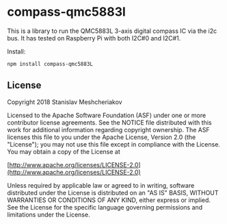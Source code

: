 # compass-qmc5883l

This is a library to run the QMC5883L 3-axis digital compass IC via the i2c bus.  It has tested on Raspberry Pi with both I2C#0 and I2C#1.

Install:

```sh
npm install compass-qmc5883L
```

## License

Copyright 2018 Stanislav Meshcheriakov

Licensed to the Apache Software Foundation (ASF) under one or more contributor license agreements.  See the NOTICE file distributed with this work for additional information regarding copyright ownership.  The ASF licenses this file to you under the Apache License, Version 2.0 (the "License"); you may not use this file except in compliance with the License.  You may obtain a copy of the License at

  [http://www.apache.org/licenses/LICENSE-2.0](http://www.apache.org/licenses/LICENSE-2.0)

Unless required by applicable law or agreed to in writing, software distributed under the License is distributed on an "AS IS" BASIS, WITHOUT WARRANTIES OR CONDITIONS OF ANY KIND, either express or implied.  See the License for the specific language governing permissions and limitations under the License.